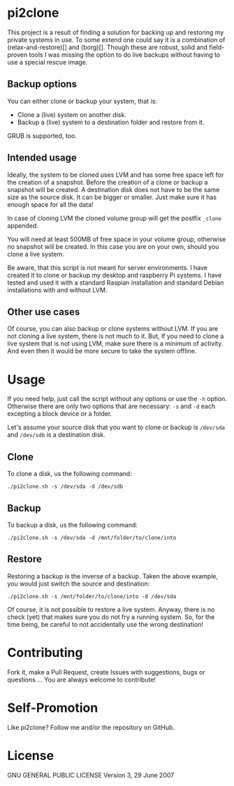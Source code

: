 # pi2clone

This project is a result of finding a solution for backing up and restoring my private systems in use. To some extend 
one could say it is a combination of (relax-and-restore)[] and (borg)[]. Though these are robust, solid and field-proven
tools I was missing the option to do live backups without having to use a special rescue image. 


## Backup options

You can either clone or backup your system, that is:
- Clone a (live) system on another disk.
- Backup a (live) system to a destination folder and restore from it.

GRUB is supported, too.


## Intended usage

Ideally, the system to be cloned uses LVM and has some free space left for the creation of a snapshot. Before the
creation of a clone or backup a snapshot will be created. A destination disk does not have to be the same size as the
source disk. It can be bigger or smaller. Just make sure it has enough space for all the data!

In case of cloning LVM the cloned volume group will get the postfix `_clone` appended.

You will need at least 500MB of free space in your volume group, otherwise no snapshot will be created. In this case you
are on your own, should you clone a live system.

Be aware, that this script is not meant for server environments. I have created it to clone or backup my desktop and 
raspberry Pi systems. I have tested and used it with a standard Raspian installation and standard Debian installations
with and without LVM.


## Other use cases

Of course, you can also backup or clone systems without LVM. If you are not cloning a live system, there is not much to
it. But, If you need to clone a live system that is not using LVM, make sure there is a minimum of activity. And even 
then it would be more secure to take the system offline.


# Usage

If you need help, just call the script without any options or use the `-h` option.  Otherwise there are only two options 
that are necessary: `-s` and `-d` each excepting a block device or a folder.

Let's assume your source disk that you want to clone or backup is `/dev/sda` and `/dev/sdb` is a destination disk.


## Clone

To clone a disk, us the following command:

    ./pi2clone.sh -s /dev/sda -d /dev/sdb


## Backup

To backup a disk, us the following command:

    ./pi2clone.sh -s /dev/sda -d /mnt/folder/to/clone/into


## Restore

Restoring a backup is the inverse of a backup. Taken the above example, you would just switch the source and
destination:

    ./pi2clone.sh -s /mnt/folder/to/clone/into -d /dev/sda 

Of course, it is not possible to restore a live system. Anyway, there is no check (yet) that makes sure you do not fry
a running system. So, for the time being, be careful to not accidentally use the wrong destination!


# Contributing

Fork it, make a Pull Request, create Issues with suggestions, bugs or questions ... You are always welcome to 
contribute!

# Self-Promotion

Like pi2clone? Follow me and/or the repository on GitHub.

# License

GNU GENERAL PUBLIC LICENSE Version 3, 29 June 2007

                                                                                                                 



